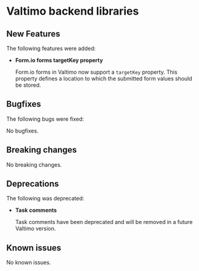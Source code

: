 # Valtimo backend libraries

## New Features

The following features were added:

*   **Form.io forms targetKey property**

    Form.io forms in Valtimo now support a `targetKey` property. This property defines a location to which the submitted form values should be stored.

## Bugfixes

The following bugs were fixed:

No bugfixes.

## Breaking changes

No breaking changes.

## Deprecations

The following was deprecated:

*   **Task comments**

    Task comments have been deprecated and will be removed in a future Valtimo version.

## Known issues

No known issues.
